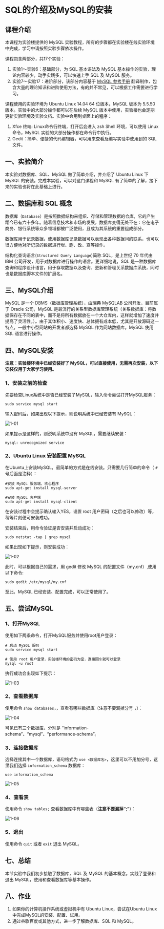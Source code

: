 # SQL的介绍及MySQL的安装

## 课程介绍

本课程为实验楼提供的 MySQL 实验教程，所有的步骤都在实验楼在线实验环境中完成，学习中请按照实验步骤依次操作。

课程包含两部分，共17个实验：

1. 实验1～实验6：基础部分，为 SQL 基本语法及 MySQL 基本操作的实验，理论内容较少，动手实践多，可以快速上手 SQL 及 MySQL 服务。
2. 实验7～实验17：进阶部分，该部分内容基于 [MySQL 参考手册](http://dev.mysql.com/doc/refman/5.5/en/) 翻译制作，包含大量的理论知识和进阶使用方法，有的并不常见，可以根据工作需要进行学习。

课程使用的实验环境为 Ubuntu Linux 14.04 64 位版本，MySQL 版本为 5.5.50 版本。实验中的大部分操作都可以在后续 MySQL 版本中使用，实验楼也会定期更新实验环境及实验文档。实验中会用到桌面上的程序：

1. Xfce 终端: Linux命令行终端，打开后会进入 zsh Shell 环境，可以使用 Linux 命令，MySQL 实验的大部分操作都在命令行中执行。
2. Gedit：简单、便捷的代码编辑器，可以用来查看及编写实验中使用到的 SQL 文件。

## 一、实验简介

本实验对数据库、SQL、MySQL 做了简单介绍，并介绍了 Ubuntu Linux 下 MySQL 的安装。完成本实验，可以对这门课程和 MySQL 有了简单的了解，接下来的实验也将在此基础上进行。

## 二、数据库和 SQL 概念

数据库（`Database`）是按照数据结构来组织、存储和管理数据的仓库，它的产生距今已有六十多年。随着信息技术和市场的发展，数据库变得无处不在：它在电子商务、银行系统等众多领域都被广泛使用，且成为其系统的重要组成部分。

数据库用于记录数据，使用数据库记录数据可以表现出各种数据间的联系，也可以很方便地对所记录的数据进行增、删、改、查等操作。

结构化查询语言(`Structured Query Language`)简称 SQL，是上世纪 70 年代由 IBM 公司开发，用于对数据库进行操作的语言。更详细地说，SQL 是一种数据库查询和程序设计语言，用于存取数据以及查询、更新和管理关系数据库系统，同时也是数据库脚本文件的扩展名。

## 三、MySQL介绍

MySQL 是一个 DBMS（数据库管理系统），由瑞典 MySQLAB 公司开发，目前属于 Oracle 公司，MySQL 是最流行的关系型数据库管理系统（关系数据库：将数据保存在不同的表中，而不是将所有数据放在一个大仓库内，这样就增加了速度并提高了灵活性。）。由于其体积小、速度快、总体拥有成本低，尤其是开放源码这一特点，一般中小型网站的开发者都选择 MySQL 作为网站数据库。MySQL 使用 SQL 语言进行操作。

## 四、MySQL安装

**注意：实验楼环境中已经安装好了 MySQL，可以直接使用，无需再次安装，以下安装仅用于大家学习使用。**

### 1、安装之前的检查

先要检查Linux系统中是否已经安装了MySQL，输入命令尝试打开MySQL服务：

```
sudo service mysql start
```

输入密码后，如果出现以下提示，则说明系统中已经安装有 MySQL：

![1-01](https://dn-anything-about-doc.qbox.me/MySQL/sql-01-01-.png/logoblackfont)

如果提示是这样的，则说明系统中没有 MySQL，需要继续安装：

```
mysql: unrecognized service
```

### 2、Ubuntu Linux 安装配置 MySQL

在Ubuntu上安装MySQL，最简单的方式是在线安装。只需要几行简单的命令（ `#` 号后面是注释）：

```
#安装 MySQL 服务端、核心程序
sudo apt-get install mysql-server

#安装 MySQL 客户端
sudo apt-get install mysql-client          
```

在安装过程中会提示确认输入YES，设置 root 用户密码（之后也可以修改）等，稍等片刻便可安装成功。

安装结束后，用命令验证是否安装并启动成功：

```
sudo netstat -tap | grep mysql 
```

如果出现如下提示，则安装成功：

![1-02](https://dn-anything-about-doc.qbox.me/MySQL/sql-01-02.png/logoblackfont)

此时，可以根据自己的需求，用 gedit 修改 MySQL 的配置文件（my.cnf）,使用以下命令:

```
sudo gedit /etc/mysql/my.cnf 
```

至此，MySQL 已经安装、配置完成，可以正常使用了。

## 五、尝试MySQL

### 1、打开MySQL

使用如下两条命令，打开MySQL服务并使用root用户登录：

```
# 启动 MySQL 服务
sudo service mysql start             

# 使用 root 用户登录，实验楼环境的密码为空，直接回车就可以登录
mysql -u root
```

执行成功会出现如下提示：

![1-03](https://dn-anything-about-doc.qbox.me/MySQL/sql-01-03-.png/logoblackfont)

### 2、查看数据库

使用命令 `show databases;`，查看有哪些数据库（注意不要漏掉分号 `;`）：

![1-04](https://dn-anything-about-doc.qbox.me/MySQL/sql-01-04.png/logoblackfont)

可见已有三个数据库，分别是 “information-schema”、“mysql”、“performance-schema”。

### 3、连接数据库

选择连接其中一个数据库，语句格式为 `use <数据库名>`，这里可以不用加分号，这里我们选择 `information_schema` 数据库：

```
use information_schema
```

![1-05](https://dn-anything-about-doc.qbox.me/MySQL/sql-01-05.png/logoblackfont)

### 4、查看表

使用命令 `show tables;` 查看数据库中有哪些表（**注意不要漏掉“;”**）：

![1-06](https://dn-anything-about-doc.qbox.me/MySQL/sql-01-06.png/logoblackfont)

### 5、退出

使用命令 `quit` 或者 `exit` 退出 MySQL。

## 七、总结

本节实验中我们初步接触了数据库，SQL 及 MySQL 的基本概念，实践了登录和退出 MySQL，使用和查看数据库等基本操作。

## 八、作业

1. 如果你的计算机操作系统或虚拟机中有 Ubuntu Linux，尝试在Ubuntu Linux 中完成MySQL的安装、配置、试用。
2. 通过谷歌百度或其他方式，进一步了解数据库、SQL 和 MySQL。
